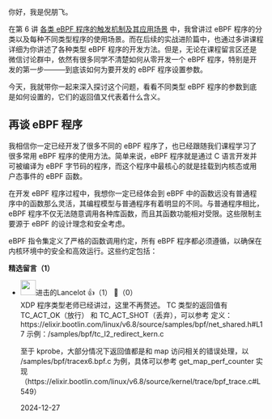 你好，我是倪朋飞。

在第 6 讲 [各类 eBPF 程序的触发机制及其应用场景](https://time.geekbang.org/column/article/483364) 中，我曾讲过 eBPF 程序的分类以及每种不同类型程序的使用场景。而在后续的实战进阶篇中，也通过多讲课程详细为你讲述了各种类型 eBPF 程序的开发方法。但是，无论在课程留言区还是微信讨论群中，依然有很多同学不清楚如何从零开发一个 eBPF 程序，特别是开发的第一步———到底该如何为要开发的 eBPF 程序设置参数。

今天，我就带你一起来深入探讨这个问题，看看不同类型 eBPF 程序的参数到底是如何设置的，它们的返回值又代表着什么含义。

## 再谈 eBPF 程序

我相信你一定已经开发了很多不同的 eBPF 程序了，也已经跟随我们课程学习了很多常用 eBPF 程序的使用方法。简单来说，eBPF 程序就是通过 C 语言开发并可被编译为 eBPF 字节码的程序，而这个程序中最核心的就是挂载到内核态或用户态事件的 eBPF 函数。

在开发 eBPF 程序过程中，我想你一定已经体会到 eBPF 中的函数远没有普通程序中的函数那么灵活，其编程模型与普通程序有着明显的不同。与普通程序相比，eBPF 程序不仅无法随意调用各种库函数，而且其函数功能相对受限。这些限制主要源于 eBPF 的设计理念和安全考虑。

eBPF 指令集定义了严格的函数调用约定，所有 eBPF 程序都必须遵循，以确保在内核环境中的安全和高效运行。这些约定包括：
<div><strong>精选留言（1）</strong></div><ul>
<li><img src="https://static001.geekbang.org/account/avatar/00/27/fb/f7/88ab6f83.jpg" width="30px"><span>进击的Lancelot</span> 👍（1） 💬（0）<div>XDP 程序类型老师已经讲过，这里不再赘述。
TC 类型的返回值有 TC_ACT_OK（放行） 和 TC_ACT_SHOT（丢弃），可以参考 
定义：https:&#47;&#47;elixir.bootlin.com&#47;linux&#47;v6.8&#47;source&#47;samples&#47;bpf&#47;net_shared.h#L17
示例：&#47;samples&#47;bpf&#47;tc_l2_redirect_kern.c

至于 kprobe，大部分情况下返回值都是和 map 访问相关的错误处理，以 &#47;samples&#47;bpf&#47;tracex6.bpf.c 为例，具体可以参考 get_map_perf_counter 实现（https:&#47;&#47;elixir.bootlin.com&#47;linux&#47;v6.8&#47;source&#47;kernel&#47;trace&#47;bpf_trace.c#L549）  
</div>2024-12-27</li><br/>
</ul>